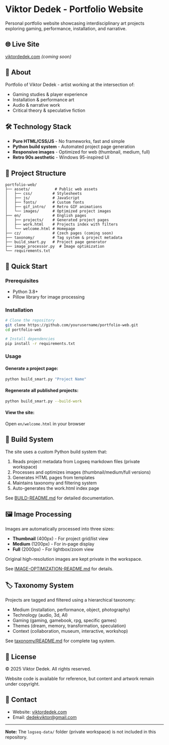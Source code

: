 # Viktor Dedek - Portfolio Website

Personal portfolio website showcasing interdisciplinary art projects exploring gaming, performance, installation, and narrative.

## 🌐 Live Site

[viktordedek.com](https://viktordedek.com) *(coming soon)*

## 🎨 About

Portfolio of Viktor Dedek - artist working at the intersection of:
- Gaming studies & player experience
- Installation & performance art
- Audio & narrative work
- Critical theory & speculative fiction

## 🛠️ Technology Stack

- **Pure HTML/CSS/JS** - No frameworks, fast and simple
- **Python build system** - Automated project page generation
- **Responsive images** - Optimized for web (thumbnail, medium, full)
- **Retro 90s aesthetic** - Windows 95-inspired UI

## 📁 Project Structure

```
portfolio-web/
├── assets/           # Public web assets
│   ├── css/         # Stylesheets
│   ├── js/          # JavaScript
│   ├── fonts/       # Custom fonts
│   ├── gif_intro/   # Retro GIF animations
│   └── images/      # Optimized project images
├── en/              # English pages
│   ├── projects/    # Generated project pages
│   ├── work.html    # Projects index with filters
│   └── welcome.html # Homepage
├── cz/              # Czech pages (coming soon)
├── taxonomy/        # Tag system & project metadata
├── build_smart.py   # Project page generator
├── image_processor.py  # Image optimization
└── requirements.txt
```

## 🚀 Quick Start

### Prerequisites

- Python 3.8+
- Pillow library for image processing

### Installation

```bash
# Clone the repository
git clone https://github.com/yourusername/portfolio-web.git
cd portfolio-web

# Install dependencies
pip install -r requirements.txt
```

### Usage

#### Generate a project page:
```bash
python build_smart.py "Project Name"
```

#### Regenerate all published projects:
```bash
python build_smart.py --build-work
```

#### View the site:
Open `en/welcome.html` in your browser

## 📝 Build System

The site uses a custom Python build system that:
1. Reads project metadata from Logseq markdown files (private workspace)
2. Processes and optimizes images (thumbnail/medium/full versions)
3. Generates HTML pages from templates
4. Maintains taxonomy and filtering system
5. Auto-generates the work.html index page

See [BUILD-README.md](BUILD-README.md) for detailed documentation.

## 🖼️ Image Processing

Images are automatically processed into three sizes:
- **Thumbnail** (400px) - For project grid/list view
- **Medium** (1200px) - For in-page display
- **Full** (2000px) - For lightbox/zoom view

Original high-resolution images are kept private in the workspace.

See [IMAGE-OPTIMIZATION-README.md](IMAGE-OPTIMIZATION-README.md) for details.

## 🏷️ Taxonomy System

Projects are tagged and filtered using a hierarchical taxonomy:
- Medium (installation, performance, object, photography)
- Technology (audio, 3d, AI)
- Gaming (gaming, gamebook, rpg, specific games)
- Themes (dream, memory, transformation, speculation)
- Context (collaboration, museum, interactive, workshop)

See [taxonomy/README.md](taxonomy/README.md) for complete tag system.

## 📄 License

© 2025 Viktor Dedek. All rights reserved.

Website code is available for reference, but content and artwork remain under copyright.

## 📧 Contact

- Website: [viktordedek.com](https://viktordedek.com)
- Email: dedekviktor@gmail.com

---

**Note:** The `logseq-data/` folder (private workspace) is not included in this repository.

